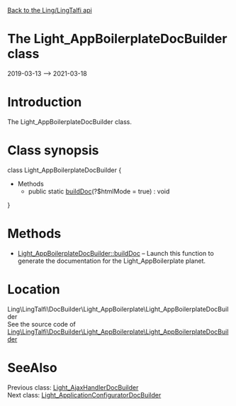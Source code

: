 [Back to the Ling/LingTalfi api](https://github.com/lingtalfi/LingTalfi/blob/master/doc/api/Ling/LingTalfi.md)



The Light_AppBoilerplateDocBuilder class
================
2019-03-13 --> 2021-03-18






Introduction
============

The Light_AppBoilerplateDocBuilder class.



Class synopsis
==============


class <span class="pl-k">Light_AppBoilerplateDocBuilder</span>  {

- Methods
    - public static [buildDoc](https://github.com/lingtalfi/LingTalfi/blob/master/doc/api/Ling/LingTalfi/DocBuilder/Light_AppBoilerplate/Light_AppBoilerplateDocBuilder/buildDoc.md)(?$htmlMode = true) : void

}






Methods
==============

- [Light_AppBoilerplateDocBuilder::buildDoc](https://github.com/lingtalfi/LingTalfi/blob/master/doc/api/Ling/LingTalfi/DocBuilder/Light_AppBoilerplate/Light_AppBoilerplateDocBuilder/buildDoc.md) &ndash; Launch this function to generate the documentation for the Light_AppBoilerplate planet.





Location
=============
Ling\LingTalfi\DocBuilder\Light_AppBoilerplate\Light_AppBoilerplateDocBuilder<br>
See the source code of [Ling\LingTalfi\DocBuilder\Light_AppBoilerplate\Light_AppBoilerplateDocBuilder](https://github.com/lingtalfi/LingTalfi/blob/master/DocBuilder/Light_AppBoilerplate/Light_AppBoilerplateDocBuilder.php)



SeeAlso
==============
Previous class: [Light_AjaxHandlerDocBuilder](https://github.com/lingtalfi/LingTalfi/blob/master/doc/api/Ling/LingTalfi/DocBuilder/Light_AjaxHandler/Light_AjaxHandlerDocBuilder.md)<br>Next class: [Light_ApplicationConfiguratorDocBuilder](https://github.com/lingtalfi/LingTalfi/blob/master/doc/api/Ling/LingTalfi/DocBuilder/Light_ApplicationConfigurator/Light_ApplicationConfiguratorDocBuilder.md)<br>
